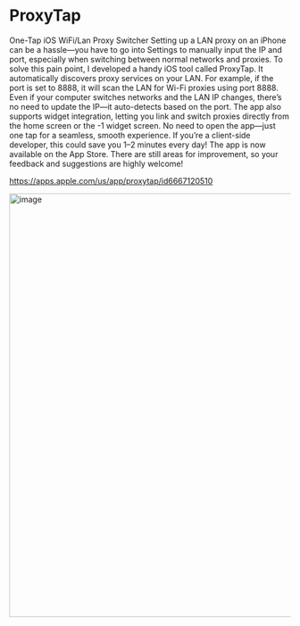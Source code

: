 # ProxyTap
One-Tap iOS WiFi/Lan Proxy Switcher
Setting up a LAN proxy on an iPhone can be a hassle—you have to go into Settings to manually input the IP and port, especially when switching between normal networks and proxies.
To solve this pain point, I developed a handy iOS tool called ProxyTap. It automatically discovers proxy services on your LAN. For example, if the port is set to 8888, it will scan the LAN for Wi-Fi proxies using port 8888. Even if your computer switches networks and the LAN IP changes, there’s no need to update the IP—it auto-detects based on the port.
The app also supports widget integration, letting you link and switch proxies directly from the home screen or the -1 widget screen. No need to open the app—just one tap for a seamless, smooth experience. If you’re a client-side developer, this could save you 1–2 minutes every day!
The app is now available on the App Store. There are still areas for improvement, so your feedback and suggestions are highly welcome!

https://apps.apple.com/us/app/proxytap/id6667120510

<img width="759" alt="image" src="https://github.com/user-attachments/assets/0ceb431d-69e5-4b4b-85ba-c6fe955cd166" />
